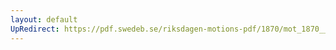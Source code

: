```yaml
---
layout: default
UpRedirect: https://pdf.swedeb.se/riksdagen-motions-pdf/1870/mot_1870__fk__00023/mot_1870__fk__00023_001.pdf
---
```

